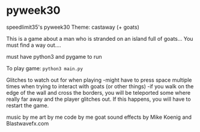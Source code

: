 # pyweek30
speedlimit35's pyweek30
Theme: castaway (+ goats)

This is a game about a man who is stranded on an island full of goats...
You must find a way out....

must have python3 and pygame to run

To play game:
```python3 main.py```


Glitches to watch out for when playing
-might have to press space multiple times when trying to interact with goats (or other things)
-if you walk on the edge of the wall and cross the borders, you will be teleported some where really far away and the player glitches out. If this happens, you  will have to restart the game.

music by me
art by me
code by me
goat sound effects by Mike Koenig and Blastwavefx.com